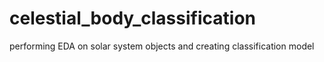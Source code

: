 # celestial_body_classification
performing EDA on solar system objects and creating classification model
